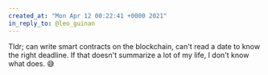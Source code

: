 ```yaml
---
created_at: "Mon Apr 12 00:22:41 +0000 2021"
in_reply_to: @leo_guinan
---
```


Tldr; can write smart contracts on the blockchain, can't read a date to know the right deadline.  If that doesn't summarize a lot of my life, I don't know what does. 😅
